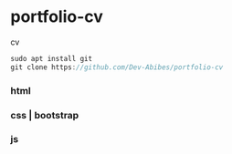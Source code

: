 # portfolio-cv
cv

```js
sudo apt install git
git clone https://github.com/Dev-Abibes/portfolio-cv
```

### html
### css | bootstrap
### js


